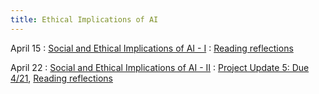 ```yaml
---
title: Ethical Implications of AI
---
```


April 15
: [Social and Ethical Implications of AI - I](#)
  :  [Reading reflections](https://forms.gle/yLfgmg3sFpk7byfp7)

April 22
: [Social and Ethical Implications of AI - II](#)
  : [Project Update 5: Due 4/21](https://drive.google.com/drive/folders/1qNgxq8qCvgFw741hppSi9uI6yf7zq6Pl?usp=drive_link), [Reading reflections](https://forms.gle/ryJ8skwuCdBCRvJd67)

